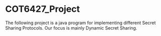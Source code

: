 # COT6427_Project
The following project is a java program for implementing different Secret Sharing Protocols.
Our focus is mainly Dynamic Secret Sharing. 
